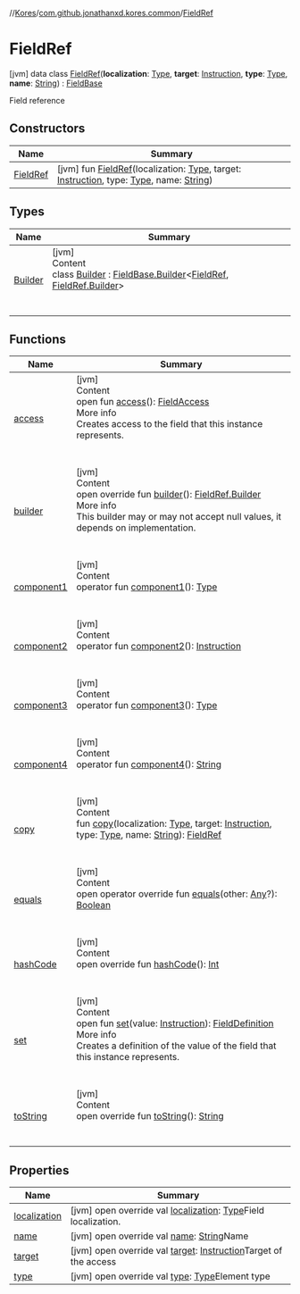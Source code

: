 //[Kores](../../index.md)/[com.github.jonathanxd.kores.common](../index.md)/[FieldRef](index.md)



# FieldRef  
 [jvm] data class [FieldRef](index.md)(**localization**: [Type](https://docs.oracle.com/javase/8/docs/api/java/lang/reflect/Type.html), **target**: [Instruction](../../com.github.jonathanxd.kores/-instruction/index.md), **type**: [Type](https://docs.oracle.com/javase/8/docs/api/java/lang/reflect/Type.html), **name**: [String](https://kotlinlang.org/api/latest/jvm/stdlib/kotlin/-string/index.html)) : [FieldBase](../../com.github.jonathanxd.kores.base/-field-base/index.md)

Field reference

   


## Constructors  
  
|  Name|  Summary| 
|---|---|
| <a name="com.github.jonathanxd.kores.common/FieldRef/FieldRef/#java.lang.reflect.Type#com.github.jonathanxd.kores.Instruction#java.lang.reflect.Type#kotlin.String/PointingToDeclaration/"></a>[FieldRef](-field-ref.md)| <a name="com.github.jonathanxd.kores.common/FieldRef/FieldRef/#java.lang.reflect.Type#com.github.jonathanxd.kores.Instruction#java.lang.reflect.Type#kotlin.String/PointingToDeclaration/"></a> [jvm] fun [FieldRef](-field-ref.md)(localization: [Type](https://docs.oracle.com/javase/8/docs/api/java/lang/reflect/Type.html), target: [Instruction](../../com.github.jonathanxd.kores/-instruction/index.md), type: [Type](https://docs.oracle.com/javase/8/docs/api/java/lang/reflect/Type.html), name: [String](https://kotlinlang.org/api/latest/jvm/stdlib/kotlin/-string/index.html))   <br>


## Types  
  
|  Name|  Summary| 
|---|---|
| <a name="com.github.jonathanxd.kores.common/FieldRef.Builder///PointingToDeclaration/"></a>[Builder](-builder/index.md)| <a name="com.github.jonathanxd.kores.common/FieldRef.Builder///PointingToDeclaration/"></a>[jvm]  <br>Content  <br>class [Builder](-builder/index.md) : [FieldBase.Builder](../../com.github.jonathanxd.kores.base/-field-base/-builder/index.md)<[FieldRef](index.md), [FieldRef.Builder](-builder/index.md)>   <br><br><br>


## Functions  
  
|  Name|  Summary| 
|---|---|
| <a name="com.github.jonathanxd.kores.base/FieldBase/access/#/PointingToDeclaration/"></a>[access](../../com.github.jonathanxd.kores.base/-field-base/access.md)| <a name="com.github.jonathanxd.kores.base/FieldBase/access/#/PointingToDeclaration/"></a>[jvm]  <br>Content  <br>open fun [access](../../com.github.jonathanxd.kores.base/-field-base/access.md)(): [FieldAccess](../../com.github.jonathanxd.kores.base/-field-access/index.md)  <br>More info  <br>Creates access to the field that this instance represents.  <br><br><br>
| <a name="com.github.jonathanxd.kores.common/FieldRef/builder/#/PointingToDeclaration/"></a>[builder](builder.md)| <a name="com.github.jonathanxd.kores.common/FieldRef/builder/#/PointingToDeclaration/"></a>[jvm]  <br>Content  <br>open override fun [builder](builder.md)(): [FieldRef.Builder](-builder/index.md)  <br>More info  <br>This builder may or may not accept null values, it depends on implementation.  <br><br><br>
| <a name="com.github.jonathanxd.kores.common/FieldRef/component1/#/PointingToDeclaration/"></a>[component1](component1.md)| <a name="com.github.jonathanxd.kores.common/FieldRef/component1/#/PointingToDeclaration/"></a>[jvm]  <br>Content  <br>operator fun [component1](component1.md)(): [Type](https://docs.oracle.com/javase/8/docs/api/java/lang/reflect/Type.html)  <br><br><br>
| <a name="com.github.jonathanxd.kores.common/FieldRef/component2/#/PointingToDeclaration/"></a>[component2](component2.md)| <a name="com.github.jonathanxd.kores.common/FieldRef/component2/#/PointingToDeclaration/"></a>[jvm]  <br>Content  <br>operator fun [component2](component2.md)(): [Instruction](../../com.github.jonathanxd.kores/-instruction/index.md)  <br><br><br>
| <a name="com.github.jonathanxd.kores.common/FieldRef/component3/#/PointingToDeclaration/"></a>[component3](component3.md)| <a name="com.github.jonathanxd.kores.common/FieldRef/component3/#/PointingToDeclaration/"></a>[jvm]  <br>Content  <br>operator fun [component3](component3.md)(): [Type](https://docs.oracle.com/javase/8/docs/api/java/lang/reflect/Type.html)  <br><br><br>
| <a name="com.github.jonathanxd.kores.common/FieldRef/component4/#/PointingToDeclaration/"></a>[component4](component4.md)| <a name="com.github.jonathanxd.kores.common/FieldRef/component4/#/PointingToDeclaration/"></a>[jvm]  <br>Content  <br>operator fun [component4](component4.md)(): [String](https://kotlinlang.org/api/latest/jvm/stdlib/kotlin/-string/index.html)  <br><br><br>
| <a name="com.github.jonathanxd.kores.common/FieldRef/copy/#java.lang.reflect.Type#com.github.jonathanxd.kores.Instruction#java.lang.reflect.Type#kotlin.String/PointingToDeclaration/"></a>[copy](copy.md)| <a name="com.github.jonathanxd.kores.common/FieldRef/copy/#java.lang.reflect.Type#com.github.jonathanxd.kores.Instruction#java.lang.reflect.Type#kotlin.String/PointingToDeclaration/"></a>[jvm]  <br>Content  <br>fun [copy](copy.md)(localization: [Type](https://docs.oracle.com/javase/8/docs/api/java/lang/reflect/Type.html), target: [Instruction](../../com.github.jonathanxd.kores/-instruction/index.md), type: [Type](https://docs.oracle.com/javase/8/docs/api/java/lang/reflect/Type.html), name: [String](https://kotlinlang.org/api/latest/jvm/stdlib/kotlin/-string/index.html)): [FieldRef](index.md)  <br><br><br>
| <a name="kotlin/Any/equals/#kotlin.Any?/PointingToDeclaration/"></a>[equals](../../com.github.jonathanxd.kores.util/-simple-resolver/index.md#%5Bkotlin%2FAny%2Fequals%2F%23kotlin.Any%3F%2FPointingToDeclaration%2F%5D%2FFunctions%2F-427383591)| <a name="kotlin/Any/equals/#kotlin.Any?/PointingToDeclaration/"></a>[jvm]  <br>Content  <br>open operator override fun [equals](../../com.github.jonathanxd.kores.util/-simple-resolver/index.md#%5Bkotlin%2FAny%2Fequals%2F%23kotlin.Any%3F%2FPointingToDeclaration%2F%5D%2FFunctions%2F-427383591)(other: [Any](https://kotlinlang.org/api/latest/jvm/stdlib/kotlin/-any/index.html)?): [Boolean](https://kotlinlang.org/api/latest/jvm/stdlib/kotlin/-boolean/index.html)  <br><br><br>
| <a name="kotlin/Any/hashCode/#/PointingToDeclaration/"></a>[hashCode](../../com.github.jonathanxd.kores.util/-simple-resolver/index.md#%5Bkotlin%2FAny%2FhashCode%2F%23%2FPointingToDeclaration%2F%5D%2FFunctions%2F-427383591)| <a name="kotlin/Any/hashCode/#/PointingToDeclaration/"></a>[jvm]  <br>Content  <br>open override fun [hashCode](../../com.github.jonathanxd.kores.util/-simple-resolver/index.md#%5Bkotlin%2FAny%2FhashCode%2F%23%2FPointingToDeclaration%2F%5D%2FFunctions%2F-427383591)(): [Int](https://kotlinlang.org/api/latest/jvm/stdlib/kotlin/-int/index.html)  <br><br><br>
| <a name="com.github.jonathanxd.kores.base/FieldBase/set/#com.github.jonathanxd.kores.Instruction/PointingToDeclaration/"></a>[set](../../com.github.jonathanxd.kores.base/-field-base/set.md)| <a name="com.github.jonathanxd.kores.base/FieldBase/set/#com.github.jonathanxd.kores.Instruction/PointingToDeclaration/"></a>[jvm]  <br>Content  <br>open fun [set](../../com.github.jonathanxd.kores.base/-field-base/set.md)(value: [Instruction](../../com.github.jonathanxd.kores/-instruction/index.md)): [FieldDefinition](../../com.github.jonathanxd.kores.base/-field-definition/index.md)  <br>More info  <br>Creates a definition of the value of the field that this instance represents.  <br><br><br>
| <a name="kotlin/Any/toString/#/PointingToDeclaration/"></a>[toString](../../com.github.jonathanxd.kores.util/-simple-resolver/index.md#%5Bkotlin%2FAny%2FtoString%2F%23%2FPointingToDeclaration%2F%5D%2FFunctions%2F-427383591)| <a name="kotlin/Any/toString/#/PointingToDeclaration/"></a>[jvm]  <br>Content  <br>open override fun [toString](../../com.github.jonathanxd.kores.util/-simple-resolver/index.md#%5Bkotlin%2FAny%2FtoString%2F%23%2FPointingToDeclaration%2F%5D%2FFunctions%2F-427383591)(): [String](https://kotlinlang.org/api/latest/jvm/stdlib/kotlin/-string/index.html)  <br><br><br>


## Properties  
  
|  Name|  Summary| 
|---|---|
| <a name="com.github.jonathanxd.kores.common/FieldRef/localization/#/PointingToDeclaration/"></a>[localization](localization.md)| <a name="com.github.jonathanxd.kores.common/FieldRef/localization/#/PointingToDeclaration/"></a> [jvm] open override val [localization](localization.md): [Type](https://docs.oracle.com/javase/8/docs/api/java/lang/reflect/Type.html)Field localization.   <br>
| <a name="com.github.jonathanxd.kores.common/FieldRef/name/#/PointingToDeclaration/"></a>[name](name.md)| <a name="com.github.jonathanxd.kores.common/FieldRef/name/#/PointingToDeclaration/"></a> [jvm] open override val [name](name.md): [String](https://kotlinlang.org/api/latest/jvm/stdlib/kotlin/-string/index.html)Name   <br>
| <a name="com.github.jonathanxd.kores.common/FieldRef/target/#/PointingToDeclaration/"></a>[target](target.md)| <a name="com.github.jonathanxd.kores.common/FieldRef/target/#/PointingToDeclaration/"></a> [jvm] open override val [target](target.md): [Instruction](../../com.github.jonathanxd.kores/-instruction/index.md)Target of the access   <br>
| <a name="com.github.jonathanxd.kores.common/FieldRef/type/#/PointingToDeclaration/"></a>[type](type.md)| <a name="com.github.jonathanxd.kores.common/FieldRef/type/#/PointingToDeclaration/"></a> [jvm] open override val [type](type.md): [Type](https://docs.oracle.com/javase/8/docs/api/java/lang/reflect/Type.html)Element type   <br>

